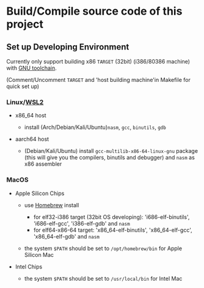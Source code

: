 # Build/Compile source code of this project

## Set up Developing Environment
Currently only support building x86 `TARGET` (32bit) (i386/80386 machine) with [GNU toolchain](https://www.gnu.org/software/software.html).

(Comment/Uncomment `TARGET` and 'host building machine'in Makefile for quick set up)

### Linux/[WSL2](https://docs.microsoft.com/en-us/windows/wsl/compare-versions)

- x86_64 host

  - install (Arch/Debian/Kali/Ubuntu)`nasm`, `gcc`, `binutils`, `gdb`

- aarch64 host

  - (Debian/Kali/Ubuntu) install `gcc-multilib-x86-64-linux-gnu` package (this will give you the compilers, binutils and debugger) and `nasm` as x86 assembler

### MacOS

- Apple Silicon Chips

  - use [Homebrew](https://brew.sh) install
    - for elf32-i386 target (32bit OS developing): 'i686-elf-binutils', 'i686-elf-gcc', 'i386-elf-gdb' and `nasm`
    - for elf64-x86-64 target: 'x86_64-elf-binutils', 'x86_64-elf-gcc', 'x86_64-elf-gdb' and `nasm`

  - the system `$PATH` should be set to `/opt/homebrew/bin` for Apple Silicon Mac

- Intel Chips

  - the system `$PATH` should be set to `/usr/local/bin` for Intel Mac